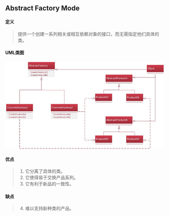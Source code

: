 ## Abstract Factory Mode

#### 定义
> 提供一个创建一系列相关或相互依赖对象的接口，而无需指定他们具体的类。

#### UML类图
![image](https://github.com/kuanshang/DesginMode/blob/master/abstract_factory/image/abstract_factory.jpg)

#### 优点
> 1. 它分离了具体的类。
> 2. 它使得易于交换产品系列。
> 3. 它有利于新品的一致性。

#### 缺点
> 4. 难以支持新种类的产品。
